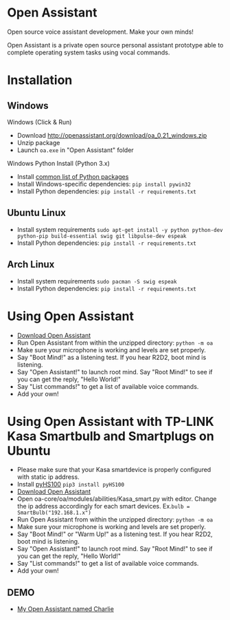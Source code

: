 # Open Assistant

Open source voice assistant development. Make your own minds!

Open Assistant is a private open source personal assistant prototype able to complete operating system tasks using vocal commands.

# Installation

## Windows

Windows (Click & Run)

* Download http://openassistant.org/download/oa_0.21_windows.zip
* Unzip package
* Launch `oa.exe` in "Open Assistant" folder

Windows Python Install (Python 3.x)

* Install [common list of Python packages](https://www.python.org/downloads/windows/)
* Install Windows-specific dependencies: ``pip install pywin32``
* Install Python dependencies: `pip install -r requirements.txt`

## Ubuntu Linux

* Install system requirements ``sudo apt-get install -y python python-dev python-pip build-essential swig git libpulse-dev espeak``
* Install Python dependencies: `pip install -r requirements.txt`

## Arch Linux

* Install system requirements ``sudo pacman -S swig espeak``
* Install Python dependencies: `pip install -r requirements.txt`

# Using Open Assistant

* [Download Open Assistant](https://github.com/openassistant/oa-core/archive/master.zip)
* Run Open Assistant from within the unzipped directory: ``python -m oa``
* Make sure your microphone is working and levels are set properly.
* Say "Boot Mind!" as a listening test. If you hear R2D2, boot mind is listening.
* Say "Open Assistant!" to launch root mind. Say "Root Mind!" to see if you can get the reply, "Hello World!"
* Say "List commands!" to get a list of available voice commands.
* Add your own!

# Using Open Assistant with TP-LINK Kasa Smartbulb and Smartplugs on Ubuntu

* Please make sure that your Kasa smartdevice is properly configured with static ip address.
* Install [pyHS100](https://github.com/GadgetReactor/pyHS100) `pip3 install pyHS100`
* [Download Open Assistant](https://github.com/kidsodateless/oa-core/archive/master.zip)
* Open oa-core/oa/modules/abilities/Kasa_smart.py with editor. Change the ip address accordingly for each smart devices.  Ex.``bulb = SmartBulb("192.168.1.x")``
* Run Open Assistant from within the unzipped directory: ``python -m oa``
* Make sure your microphone is working and levels are set properly.
* Say "Boot Mind!" or "Warm Up!" as a listening test. If you hear R2D2, boot mind is listening.
* Say "Open Assistant!" to launch root mind. Say "Root Mind!" to see if you can get the reply, "Hello World!"
* Say "List commands!" to get a list of available voice commands.
* Add your own!
## DEMO
* [My Open Assistant named Charlie](https://youtu.be/D99V9Ge9IaE?t=146)
